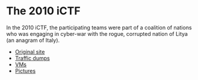 # The 2010 iCTF

In the 2010 iCTF, the participating teams were part of a coalition of
nations who was engaging in cyber-war with the rogue, corrupted nation
of Litya (an anagram of Italy).

* [Original site](/archive/2010/site)
* [Traffic dumps](/archive/2010/dumps)
* [VMs](/archive/2010/vms)
* [Pictures](/archive/2010/pictures)
